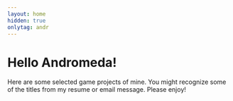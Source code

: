 ```yaml
---
layout: home
hidden: true
onlytag: andr
---
```


# Hello Andromeda!

Here are some selected game projects of mine. You might recognize some of the titles from my resume or email message. Please enjoy!